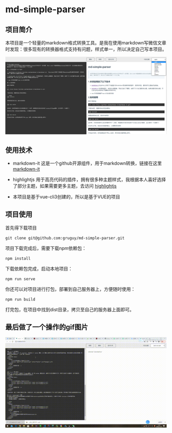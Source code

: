 # md-simple-parser

## 项目简介
本项目是一个轻量的markdown格式转换工具。是我在使用markdown写微信文章时发现：很多现有的转换器格式支持有问题，样式单一，所以决定自己写本项目。

![项目图片](public/assets/img/md-simple1.png)

## 使用技术

* markdown-it 这是一个github开源组件，用于markdown转换，链接在这里 [markdown-it](https://github.com/markdown-it/markdown-it)

* highlightjs 用于高亮代码的插件，拥有很多种主题样式，我根据本人喜好选择了部分主题，如果需要更多主题，去访问 [highlightjs](https://highlightjs.org/)

* 本项目是基于vue-cli3创建的，所以是基于VUE的项目

## 项目使用

首先得下载项目

```
git clone git@github.com:gruguy/md-simple-parser.git
```
项目下载完成后，需要下载npm依赖包：

```
npm install
```
下载依赖包完成，启动本地项目：
```
npm run serve
```
你还可以对项目进行打包，部署到自己服务器上，方便随时使用：
```
npm run build
```
打完包，在项目中找到dist目录，拷贝至自己的服务器上面即可。

## 最后做了一个操作的gif图片

![项目图片](public/assets/img/md-simple-parser-opt_ev.gif)
